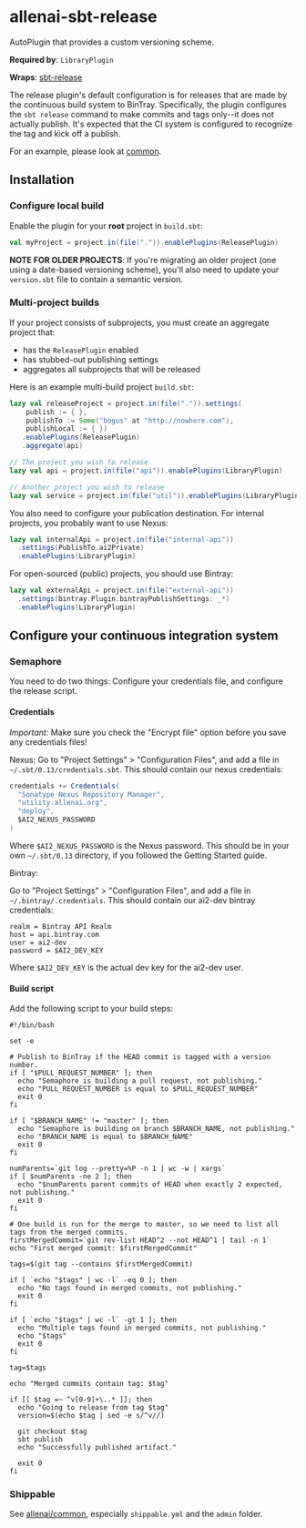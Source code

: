 # allenai-sbt-release

AutoPlugin that provides a custom versioning scheme.

**Required by**: `LibraryPlugin`

**Wraps**: [sbt-release](https://github.com/sbt/sbt-release)

The release plugin's default configuration is for releases that are made by the
continuous build system to BinTray.  Specifically, the plugin configures the
`sbt release` command to make commits and tags only--it does not actually
publish.  It's expected that the CI system is configured to recognize the tag
and kick off a publish.

For an example, please look at [common](https://github.com/allenai/common).

## Installation

### Configure local build

Enable the plugin for your **root** project in `build.sbt`:

```scala
val myProject = project.in(file(".")).enablePlugins(ReleasePlugin)
```

**NOTE FOR OLDER PROJECTS**: If you're migrating an older project (one using a date-based versioning
scheme), you'll also need to update your `version.sbt` file to contain a semantic version.

### Multi-project builds
If your project consists of subprojects, you must create an aggregate project that:
- has the `ReleasePlugin` enabled
- has stubbed-out publishing settings
- aggregates all subprojects that will be released

Here is an example multi-build project `build.sbt`:

```scala
lazy val releaseProject = project.in(file(".")).settings(
    publish := { },
    publishTo := Some("bogus" at "http://nowhere.com"),
    publishLocal := { })
   .enablePlugins(ReleasePlugin)
   .aggregate(api)

// The project you wish to release
lazy val api = project.in(file("api")).enablePlugins(LibraryPlugin)

// Another project you wish to release
lazy val service = project.in(file("util")).enablePlugins(LibraryPlugin)
```

You also need to configure your publication destination. For internal projects, you probably want
to use Nexus:
```scala
lazy val internalApi = project.in(file("internal-api"))
  .settings(PublishTo.ai2Private)
  .enablePlugins(LibraryPlugin)
```
For open-sourced (public) projects, you should use Bintray:
```scala
lazy val externalApi = project.in(file("external-api"))
  .settings(bintray.Plugin.bintrayPublishSettings: _*)
  .enablePlugins(LibraryPlugin)
```

## Configure your continuous integration system

### Semaphore

You need to do two things: Configure your credentials file, and configure the release script.

#### Credentials

*Important*: Make sure you check the "Encrypt file" option before you save any credentials files!

Nexus:
Go to "Project Settings" > "Configuration Files", and add a file in `~/.sbt/0.13/credentials.sbt`.
This should contain our nexus credentials:
```scala
credentials += Credentials(
  "Sonatype Nexus Repository Manager",
  "utility.allenai.org",
  "deploy",
  $AI2_NEXUS_PASSWORD
)
```
Where `$AI2_NEXUS_PASSWORD` is the Nexus password. This should be in your own `~/.sbt/0.13`
directory, if you followed the Getting Started guide.

Bintray:

Go to "Project Settings" > "Configuration Files", and add a file in `~/.bintray/.credentials`. This
should contain our ai2-dev bintray credentials:
```
realm = Bintray API Realm
host = api.bintray.com
user = ai2-dev
password = $AI2_DEV_KEY
```
Where `$AI2_DEV_KEY` is the actual dev key for the ai2-dev user.


#### Build script

Add the following script to your build steps:
```shell
#!/bin/bash

set -e

# Publish to BinTray if the HEAD commit is tagged with a version number.
if [ "$PULL_REQUEST_NUMBER" ]; then
  echo "Semaphore is building a pull request, not publishing."
  echo "PULL_REQUEST_NUMBER is equal to $PULL_REQUEST_NUMBER"
  exit 0
fi

if [ "$BRANCH_NAME" != "master" ]; then
  echo "Semaphore is building on branch $BRANCH_NAME, not publishing."
  echo "BRANCH_NAME is equal to $BRANCH_NAME"
  exit 0
fi

numParents=`git log --pretty=%P -n 1 | wc -w | xargs`
if [ $numParents -ne 2 ]; then
  echo "$numParents parent commits of HEAD when exactly 2 expected, not publishing."
  exit 0
fi

# One build is run for the merge to master, so we need to list all tags from the merged commits.
firstMergedCommit=`git rev-list HEAD^2 --not HEAD^1 | tail -n 1`
echo "First merged commit: $firstMergedCommit"

tags=$(git tag --contains $firstMergedCommit)

if [ `echo "$tags" | wc -l` -eq 0 ]; then
  echo "No tags found in merged commits, not publishing."
  exit 0
fi

if [ `echo "$tags" | wc -l` -gt 1 ]; then
  echo "Multiple tags found in merged commits, not publishing."
  echo "$tags"
  exit 0
fi

tag=$tags

echo "Merged commits contain tag: $tag"

if [[ $tag =~ ^v[0-9]+\..* ]]; then
  echo "Going to release from tag $tag"
  version=$(echo $tag | sed -e s/^v//)

  git checkout $tag
  sbt publish
  echo "Successfully published artifact."

  exit 0
fi
```

### Shippable

See [allenai/common](https://github.com/allenai/common), especially `shippable.yml` and the `admin` folder.
